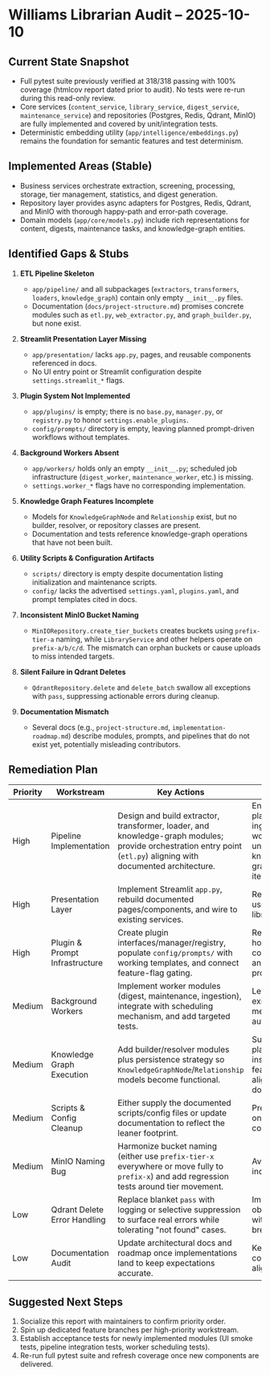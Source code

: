 # Williams Librarian Audit – 2025-10-10

## Current State Snapshot
- Full pytest suite previously verified at 318/318 passing with 100% coverage (htmlcov report dated prior to audit). No tests were re-run during this read-only review.
- Core services (`content_service`, `library_service`, `digest_service`, `maintenance_service`) and repositories (Postgres, Redis, Qdrant, MinIO) are fully implemented and covered by unit/integration tests.
- Deterministic embedding utility (`app/intelligence/embeddings.py`) remains the foundation for semantic features and test determinism.

## Implemented Areas (Stable)
- Business services orchestrate extraction, screening, processing, storage, tier management, statistics, and digest generation.
- Repository layer provides async adapters for Postgres, Redis, Qdrant, and MinIO with thorough happy-path and error-path coverage.
- Domain models (`app/core/models.py`) include rich representations for content, digests, maintenance tasks, and knowledge-graph entities.

## Identified Gaps & Stubs
1. **ETL Pipeline Skeleton**
   - `app/pipeline/` and all subpackages (`extractors`, `transformers`, `loaders`, `knowledge_graph`) contain only empty `__init__.py` files.
   - Documentation (`docs/project-structure.md`) promises concrete modules such as `etl.py`, `web_extractor.py`, and `graph_builder.py`, but none exist.

2. **Streamlit Presentation Layer Missing**
   - `app/presentation/` lacks `app.py`, pages, and reusable components referenced in docs.
   - No UI entry point or Streamlit configuration despite `settings.streamlit_*` flags.

3. **Plugin System Not Implemented**
   - `app/plugins/` is empty; there is no `base.py`, `manager.py`, or `registry.py` to honor `settings.enable_plugins`.
   - `config/prompts/` directory is empty, leaving planned prompt-driven workflows without templates.

4. **Background Workers Absent**
   - `app/workers/` holds only an empty `__init__.py`; scheduled job infrastructure (`digest_worker`, `maintenance_worker`, etc.) is missing.
   - `settings.worker_*` flags have no corresponding implementation.

5. **Knowledge Graph Features Incomplete**
   - Models for `KnowledgeGraphNode` and `Relationship` exist, but no builder, resolver, or repository classes are present.
   - Documentation and tests reference knowledge-graph operations that have not been built.

6. **Utility Scripts & Configuration Artifacts**
   - `scripts/` directory is empty despite documentation listing initialization and maintenance scripts.
   - `config/` lacks the advertised `settings.yaml`, `plugins.yaml`, and prompt templates cited in docs.

7. **Inconsistent MinIO Bucket Naming**
   - `MinIORepository.create_tier_buckets` creates buckets using `prefix-tier-a` naming, while `LibraryService` and other helpers operate on `prefix-a/b/c/d`. The mismatch can orphan buckets or cause uploads to miss intended targets.

8. **Silent Failure in Qdrant Deletes**
   - `QdrantRepository.delete` and `delete_batch` swallow all exceptions with `pass`, suppressing actionable errors during cleanup.

9. **Documentation Mismatch**
   - Several docs (e.g., `project-structure.md`, `implementation-roadmap.md`) describe modules, prompts, and pipelines that do not exist yet, potentially misleading contributors.

## Remediation Plan
| Priority | Workstream | Key Actions | Notes |
|----------|------------|-------------|-------|
| High | Pipeline Implementation | Design and build extractor, transformer, loader, and knowledge-graph modules; provide orchestration entry point (`etl.py`) aligning with documented architecture. | Enables planned ingestion workflows and unlocks knowledge-graph roadmap items. |
| High | Presentation Layer | Implement Streamlit `app.py`, rebuild documented pages/components, and wire to existing services. | Restores end-user access to library features. |
| High | Plugin & Prompt Infrastructure | Create plugin interfaces/manager/registry, populate `config/prompts/` with working templates, and connect feature-flag gating. | Required to honor configurability and extension promises. |
| Medium | Background Workers | Implement worker modules (digest, maintenance, ingestion), integrate with scheduling mechanism, and add targeted tests. | Leverages existing service methods for automation. |
| Medium | Knowledge Graph Execution | Add builder/resolver modules plus persistence strategy so `KnowledgeGraphNode`/`Relationship` models become functional. | Supports planned insights features and aligns with docs. |
| Medium | Scripts & Config Cleanup | Either supply the documented scripts/config files or update documentation to reflect the leaner footprint. | Prevents onboarding confusion. |
| Medium | MinIO Naming Bug | Harmonize bucket naming (either use `prefix-tier-x` everywhere or move fully to `prefix-x`) and add regression tests around tier movement. | Avoids storage inconsistencies. |
| Low | Qdrant Delete Error Handling | Replace blanket `pass` with logging or selective suppression to surface real errors while tolerating "not found" cases. | Improves observability without breaking tests. |
| Low | Documentation Audit | Update architectural docs and roadmap once implementations land to keep expectations accurate. | Keeps contributors aligned. |

## Suggested Next Steps
1. Socialize this report with maintainers to confirm priority order.
2. Spin up dedicated feature branches per high-priority workstream.
3. Establish acceptance tests for newly implemented modules (UI smoke tests, pipeline integration tests, worker scheduling tests).
4. Re-run full pytest suite and refresh coverage once new components are delivered.
